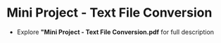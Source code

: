 # Mini Project - Text File Conversion

- Explore **"Mini Project - Text File Conversion.pdf** for full description
